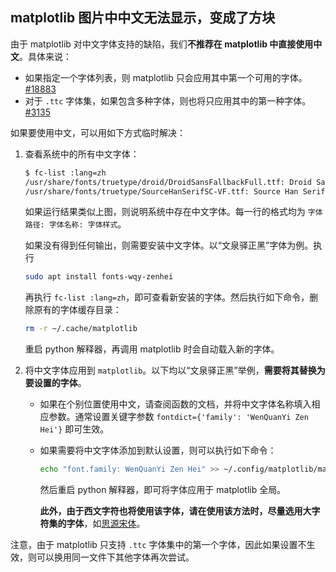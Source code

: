 ## matplotlib 图片中中文无法显示，变成了方块

由于 matplotlib 对中文字体支持的缺陷，我们**不推荐在 matplotlib 中直接使用中文**。具体来说：

- 如果指定一个字体列表，则 matplotlib 只会应用其中第一个可用的字体。[#18883](https://github.com/matplotlib/matplotlib/issues/18883)
- 对于 `.ttc` 字体集，如果包含多种字体，则也将只应用其中的第一种字体。[#3135](https://github.com/matplotlib/matplotlib/issues/3135)

如果要使用中文，可以用如下方式临时解决：

1. 查看系统中的所有中文字体：

    ``` bash
    $ fc-list :lang=zh
    /usr/share/fonts/truetype/droid/DroidSansFallbackFull.ttf: Droid Sans Fallback:style=Regular
    /usr/share/fonts/truetype/SourceHanSerifSC-VF.ttf: Source Han Serif SC VF:style=Regular
    ```

    如果运行结果类似上图，则说明系统中存在中文字体。每一行的格式均为 `字体路径: 字体名称: 字体样式`。

    如果没有得到任何输出，则需要安装中文字体。以“文泉驿正黑”字体为例。执行
    
    ``` bash
    sudo apt install fonts-wqy-zenhei
    ```

    再执行 `fc-list :lang=zh`，即可查看新安装的字体。然后执行如下命令，删除原有的字体缓存目录：

    ``` bash
    rm -r ~/.cache/matplotlib
    ```

    重启 python 解释器，再调用 matplotlib 时会自动载入新的字体。

2. 将中文字体应用到 `matplotlib`。以下均以“文泉驿正黑”举例，**需要将其替换为要设置的字体**。

    - 如果在个别位置使用中文，请查阅函数的文档，并将中文字体名称填入相应参数。通常设置关键字参数 `fontdict={'family': 'WenQuanYi Zen Hei'}` 即可生效。

    - 如果需要将中文字体添加到默认设置，则可以执行如下命令：

        ``` bash
        echo "font.family: WenQuanYi Zen Hei" >> ~/.config/matplotlib/matplotlibrc
        ```

        然后重启 python 解释器，即可将字体应用于 matplotlib 全局。
        
        **此外，由于西文字符也将使用该字体，请在使用该方法时，尽量选用大字符集的字体**，如[思源宋体](https://github.com/adobe-fonts/source-han-serif/blob/master/README-CN.md)。

注意，由于 matplotlib 只支持 `.ttc` 字体集中的第一个字体，因此如果设置不生效，则可以换用同一文件下其他字体再次尝试。